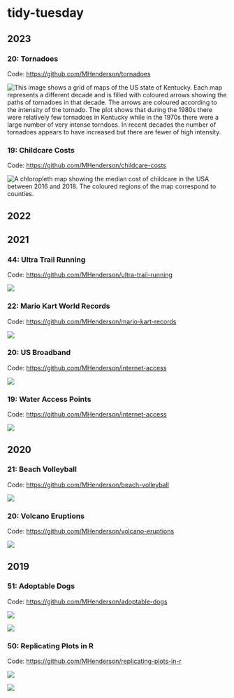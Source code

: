 # tidy-tuesday

## 2023

### 20: Tornadoes

Code: https://github.com/MHenderson/tornadoes

![This image shows a grid of maps of the US state of Kentucky. Each map represents a different decade and is filled with coloured arrows showing the paths of tornadoes in that decade. The arrows are coloured according to the intensity of the tornado. The plot shows that during the 1980s there were relatively few tornadoes in Kentucky while in the 1970s there were a large number of very intense torndoes. In recent decades the number of tornadoes appears to have increased but there are fewer of high intensity.](img/2023/ky-tornadoes-plot.png)

### 19: Childcare Costs

Code: https://github.com/MHenderson/childcare-costs

![A chloropleth map showing the median cost of childcare in the USA between 2016 and 2018. The coloured regions of the map correspond to counties.](img/2023/infant-center-based.png)

## 2022

## 2021

### 44: Ultra Trail Running

Code: https://github.com/MHenderson/ultra-trail-running

![](img/ultra-trail-running.png)

### 22: Mario Kart World Records

Code: https://github.com/MHenderson/mario-kart-records

![](img/mario-kart.png)

### 20: US Broadband

Code: https://github.com/MHenderson/internet-access

![](img/internet-access.png)

### 19: Water Access Points

Code: https://github.com/MHenderson/internet-access

![](img/water-sources.png)

## 2020

### 21: Beach Volleyball

Code: https://github.com/MHenderson/beach-volleyball

![](img/beach-volleyball.png)

### 20: Volcano Eruptions

Code: https://github.com/MHenderson/volcano-eruptions

![](img/eruptions.png)

## 2019

### 51: Adoptable Dogs

Code: https://github.com/MHenderson/adoptable-dogs

![](img/dog-moves.png)

![](img/most-popular-names.png)

### 50: Replicating Plots in R

Code: https://github.com/MHenderson/replicating-plots-in-r

![](img/gun-murders.png)

![](img/diseases.png)


